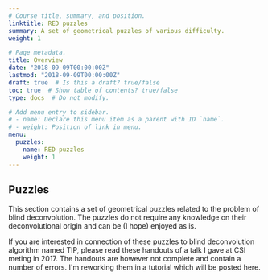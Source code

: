 ```yaml
---
# Course title, summary, and position.
linktitle: RED puzzles
summary: A set of geometrical puzzles of various difficulty.
weight: 1

# Page metadata.
title: Overview
date: "2018-09-09T00:00:00Z"
lastmod: "2018-09-09T00:00:00Z"
draft: true  # Is this a draft? true/false
toc: true  # Show table of contents? true/false
type: docs  # Do not modify.

# Add menu entry to sidebar.
# - name: Declare this menu item as a parent with ID `name`.
# - weight: Position of link in menu.
menu:
  puzzles:
    name: RED puzzles
    weight: 1
---
```


## Puzzles

This section contains a set of geometrical puzzles related to the problem of blind deconvolution.
The puzzles do not require any knowledge on their deconvolutional origin and can be (I hope) enjoyed as is.


If you are interested in connection of these puzzles to blind deconvolution algorithm named TIP, please read these handouts of a talk I gave at CSI meting in 2017.
The handouts are however not complete and contain a number of errors.
I'm reworking them in a tutorial which will be posted here.
